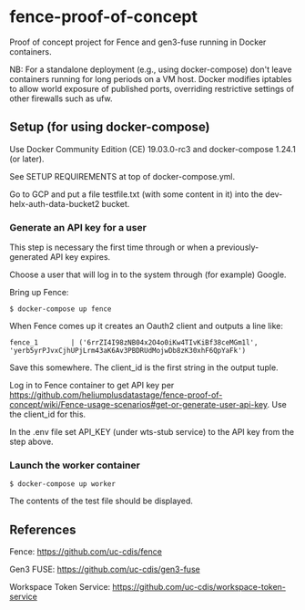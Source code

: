 # fence-proof-of-concept

Proof of concept project for Fence and gen3-fuse running in Docker containers.

NB: For a standalone deployment (e.g., using docker-compose) don't leave containers running for long periods on a VM host. Docker modifies iptables to allow world exposure of published ports, overriding restrictive settings of other firewalls such as ufw. 

## Setup (for using docker-compose)

Use Docker Community Edition (CE) 19.03.0-rc3 and docker-compose 1.24.1 (or later).

See SETUP REQUIREMENTS at top of docker-compose.yml.

Go to GCP and put a file testfile.txt (with some content in it) into the dev-helx-auth-data-bucket2 bucket. 

### Generate an API key for a user 

This step is necessary the first time through or when a previously-generated API key expires.

Choose a user that will log in to the system through (for example) Google.

Bring up Fence:
```
$ docker-compose up fence
```

When Fence comes up it creates an Oauth2 client and outputs a line like:
```
fence_1        | ('6rrZI4I98zNB04x2O4o0iKw4TIvKiBf38ceMGm1l', 'yerb5yrPJvxCjhUPjLrm43aK6Av3PBDRUdMojwDb8zK30xhF6QpYaFk') 
```

Save this somewhere. The client_id is the first string in the output tuple.

Log in to Fence container to get API key per https://github.com/heliumplusdatastage/fence-proof-of-concept/wiki/Fence-usage-scenarios#get-or-generate-user-api-key. Use the client_id for this.

In the .env file set API_KEY (under wts-stub service) to the API key from the step above.

### Launch the worker container
```
$ docker-compose up worker
```
The contents of the test file should be displayed.

## References

Fence: https://github.com/uc-cdis/fence

Gen3 FUSE: https://github.com/uc-cdis/gen3-fuse

Workspace Token Service: https://github.com/uc-cdis/workspace-token-service
